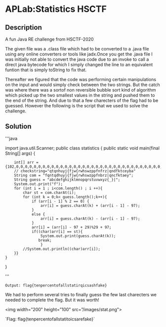 # APLab:Statistics HSCTF

## Description

A fun Java RE challenge from HSCTF-2020

The given file was a .class file which had to be converted to a .java file using any online converters or tools like jadx.Once you get the .java file I was initially not able to convert the java code due to an invoke to call a direct java bytecode for which I simply changed the line to an equivalent funtion that is simply toString to fix that.

Thereafter we figured that the code was performing certain manipulations on the input and would simply check between the two strings. But the catch was where there was a sortof non reversible bubble sort kind of algorithm which picked up the two smallest values in the string and pushed them to the end of the string. And due to that a few charecters of the flag had to be guessed.
However the following is the script that we used to solve the challenge.

## Solution

'''java

import java.util.Scanner;
public class statistics
{
    public static void main(final String[] args) {


        int[] arr =  {102,0,0,0,0,0,0,0,0,0,0,0,0,0,0,0,0,0,0,0,0,0,0,0,0,0,0,0,0,0,0,0,0,0,0,0,0,0};
        // checkstring="qtqnhuyj{fjw{rwhswzppfnfrz|qndfktceyba"
        String com = "fqntqdhuyj{fjw{rwhswzppfnbrz|qncfktaey";
        String guess = "abcdefghijklmnopqrstuvwxyz{_}|";
        System.out.print("f");
        for (int i = 1 ; i<com.length() ; i ++){
            char st = com.charAt(i);
            for (int k = 0;k< guess.length();k++){
                if (arr[i - 1] % 2 == 0) {
                    arr[i] = guess.charAt(k) + (arr[i - 1] - 97);
                }
                else {
                    arr[i] = guess.charAt(k) - (arr[i - 1] - 97);
                }
                arr[i] = (arr[i] - 97 + 29)%29 + 97;
                if((char)arr[i] == st){
                    System.out.print(guess.charAt(k));
                   break;
                    }
            //System.out.println((char)arr[i]);
        }}
    }
}

'''

`Output: flag{tenpercentofallstatirqicsashfake}`

We had to perform several tries to finally guess the few last charecters we needed to complete the flag. But it was worth!
<p align="center">

<img width=”200" height=”100" src=”/images/stat.png">

</p>
`Flag: flag{tenpercentofallstatitoicsarefake}`

